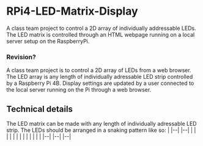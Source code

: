 # RPi4-LED-Matrix-Display
A class team project to control a 2D array of individually addressable LEDs. The LED matrix is controlled through an HTML webpage running on a local server setup on the RaspberryPi.

### Revision?
A class team project is to control a 2D array of LEDs from a web browser. The LED array is any length of individually adressable LED strip controlled by a Raspberry Pi 4B. Display settings are updated by a user connected to the local server running on the Pi through a web browser.

## Technical details
The LED matrix can be made with any length of individually adressable LED strip. The LEDs should be arranged in a snaking pattern like so:
|  |--|  |--|  |
|  |  |  |  |  |
|  |  |  |  |  |
|--|  |--|  |--|
